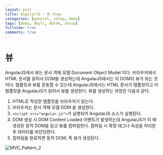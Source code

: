 ```yaml
---
layout: post
title: AngularJS - 뷰 View
categories: [general, setup, demo]
tags: [demo, dbyll, dbtek, setup]
fullview: true
comments: true
---
```



# 뷰
AngularJS에서 뷰는 문서 객체 모델 Document Object Model 이다. 브라우저에서 HTML 문서를 읽어서 DOM을 생성하는데 AngularJS에서는 이 DOM이
뷰가 되는 것이다. 템플릿과 뷰를 혼동할 수 있는데 AngularJS에서는 HTML 문서가 템플릿이고 이 템플릿을 AngularJS가 읽어서 뷰를 생성한다. 뷰를
생성하는 과정은 다음과 같다.

1. HTML로 작성한 템플릿을 브라우저가 읽는다.
2. 브라우저는 문서 객체 모델 DOM 을 생성한다.
3. `<script src="angular.js">`가 실행되어 AngularJS 소스가 실행된다.
4. DOM 생성 시 DOM Content Loaded 이벤트가 발생하는데 AngularJS가 이 때 생성된 정적 DOM을 읽고 뷰를 컴파일한다. 컴파일 시 확장 태그나
속성을 처리한 후 데이터를 바인딩한다.
5. 컴파일을 완료하면 동적 DOM, 즉 뷰가 생성된다.

![MVC_Pattern_2](/img/2015/11/26/MVC_Pattern_2.jpg "MVC_Pattern_2")
